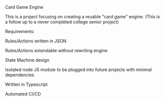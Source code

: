 Card Game Engine

This is a project focusing on creating a reuable "card game" engine.
(This is a follow up to a never completed college senior project)

Requirements:

Rules/Actions written in JSON

Rules/Actions extendable without rewriting engine

State Machine design

Isolated node JS module to be plugged into future projects with minimal dependencies

Written in Typescript

Automated CI/CD
